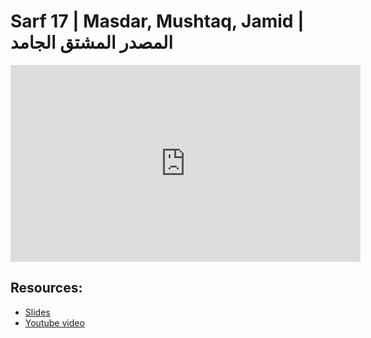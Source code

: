 # Sarf 17 | Masdar, Mushtaq, Jamid | المصدر المشتق الجامد

<iframe width="560" height="315" src="https://www.youtube-nocookie.com/embed/ixwYuYOsIEs?start=0" frameborder="0" allow="accelerometer; autoplay; encrypted-media; gyroscope; picture-in-picture" allowfullscreen="allowfullscreen"></iframe><BR>



## Resources:
- [Slides](https://github.com/arshare/resources_balagha_pdfs)
- [Youtube video](https://www.youtube.com/watch?v=ixwYuYOsIEs&list=PLzn0qdi6JpdvWf0IDGNfaiM-okPqDuQoc&index=$INDEX)
